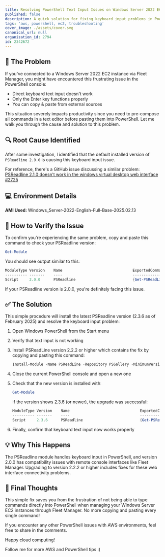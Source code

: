 ```yaml
---
title: Resolving PowerShell Text Input Issues on Windows Server 2022 EC2 via Fleet Manager
published: false
description: A quick solution for fixing keyboard input problems in PowerShell when connecting to Windows Server 2022 EC2 instances through Fleet Manager
tags: 'aws, powershell, ec2, troubleshooting'
cover_image: ./assets/cover.svg
canonical_url: null
organization_id: 2794
id: 2342672
---
```


## 🚨 The Problem

If you've connected to a Windows Server 2022 EC2 instance via Fleet Manager, you might have encountered this frustrating issue in the PowerShell console:

- Direct keyboard text input doesn't work
- Only the Enter key functions properly
- You can copy & paste from external sources

This situation severely impacts productivity since you need to pre-compose all commands in a text editor before pasting them into PowerShell. Let me walk you through the cause and solution to this problem.

## 🔍 Root Cause Identified

After some investigation, I identified that the default installed version of `PSReadline 2.0.0` is causing this keyboard input issue.

For reference, there's a GitHub issue discussing a similar problem: [PSReadline 2.1.0 doesn't work in the windows virtual desktop web interface #2725](https://github.com/PowerShell/PSReadLine/issues/2725)

## 💻 Environment Details

**AMI Used:**
Windows_Server-2022-English-Full-Base-2025.02.13

## 🔎 How to Verify the Issue

To confirm you're experiencing the same problem, copy and paste this command to check your PSReadline version:

```powershell
Get-Module
```

You should see output similar to this:

```powershell
ModuleType Version    Name                                ExportedCommands
---------- -------    ----                                ----------------
Script     2.0.0      PSReadline                          {Get-PSReadLineKeyHandler, Get-PSReadLineOption, Remove-PSReadLineKeyHandler, Set-PSReadLineKeyH...
```

If your PSReadline version is 2.0.0, you're definitely facing this issue.

## ✅ The Solution

This simple procedure will install the latest PSReadline version (2.3.6 as of February 2025) and resolve the keyboard input problem:

1. Open Windows PowerShell from the Start menu
2. Verify that text input is not working
3. Install PSReadLine version 2.2.2 or higher which contains the fix by copying and pasting this command:
   ```powershell
   Install-Module -Name PSReadLine -Repository PSGallery -MinimumVersion 2.2.2 -Force
   ```
4. Close the current PowerShell console and open a new one
5. Check that the new version is installed with:
    ```powershell
    Get-Module
    ```
    
    If the version shows 2.3.6 (or newer), the upgrade was successful:
    ```powershell
    ModuleType Version    Name                                ExportedCommands
    ---------- -------    ----                                ----------------
    Script     2.3.6      PSReadline                          {Get-PSReadLineKeyHandler, Get-PSReadLineOption, Remove-PS...
    ```
6. Finally, confirm that keyboard text input now works properly

## 💡 Why This Happens

The PSReadline module handles keyboard input in PowerShell, and version 2.0.0 has compatibility issues with remote console interfaces like Fleet Manager. Upgrading to version 2.2.2 or higher includes fixes for these web interface connectivity problems.

## 📝 Final Thoughts

This simple fix saves you from the frustration of not being able to type commands directly into PowerShell when managing your Windows Server EC2 instances through Fleet Manager. No more copying and pasting every single command!

If you encounter any other PowerShell issues with AWS environments, feel free to share in the comments.

Happy cloud computing!

Follow me for more AWS and PowerShell tips :)
